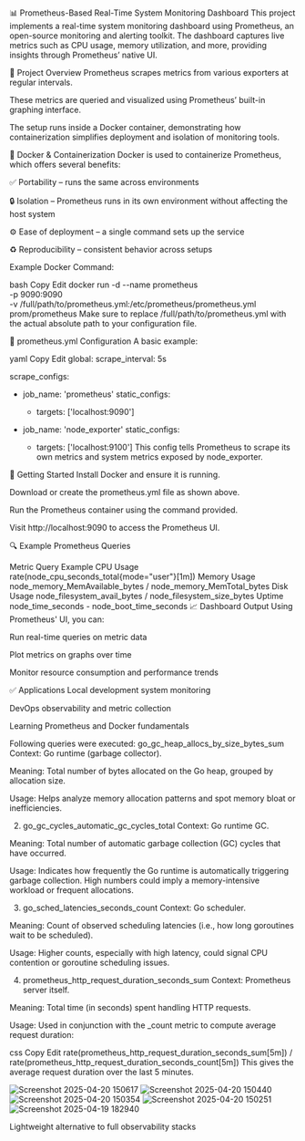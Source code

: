 📊 Prometheus-Based Real-Time System Monitoring Dashboard
This project implements a real-time system monitoring dashboard using Prometheus, an open-source monitoring and alerting toolkit. The dashboard captures live metrics such as CPU usage, memory utilization, and more, providing insights through Prometheus’ native UI.

🔧 Project Overview
Prometheus scrapes metrics from various exporters at regular intervals.

These metrics are queried and visualized using Prometheus’ built-in graphing interface.

The setup runs inside a Docker container, demonstrating how containerization simplifies deployment and isolation of monitoring tools.

🐳 Docker & Containerization
Docker is used to containerize Prometheus, which offers several benefits:

✅ Portability – runs the same across environments

🔒 Isolation – Prometheus runs in its own environment without affecting the host system

⚙️ Ease of deployment – a single command sets up the service

♻️ Reproducibility – consistent behavior across setups

Example Docker Command:

bash
Copy
Edit
docker run -d --name prometheus \
  -p 9090:9090 \
  -v /full/path/to/prometheus.yml:/etc/prometheus/prometheus.yml \
  prom/prometheus
Make sure to replace /full/path/to/prometheus.yml with the actual absolute path to your configuration file.

📁 prometheus.yml Configuration
A basic example:

yaml
Copy
Edit
global:
  scrape_interval: 5s

scrape_configs:
  - job_name: 'prometheus'
    static_configs:
      - targets: ['localhost:9090']

  - job_name: 'node_exporter'
    static_configs:
      - targets: ['localhost:9100']
This config tells Prometheus to scrape its own metrics and system metrics exposed by node_exporter.

🚀 Getting Started
Install Docker and ensure it is running.

Download or create the prometheus.yml file as shown above.

Run the Prometheus container using the command provided.

Visit http://localhost:9090 to access the Prometheus UI.

🔍 Example Prometheus Queries

Metric	Query Example
CPU Usage	rate(node_cpu_seconds_total{mode="user"}[1m])
Memory Usage	node_memory_MemAvailable_bytes / node_memory_MemTotal_bytes
Disk Usage	node_filesystem_avail_bytes / node_filesystem_size_bytes
Uptime	node_time_seconds - node_boot_time_seconds
📈 Dashboard Output
Using Prometheus' UI, you can:

Run real-time queries on metric data

Plot metrics on graphs over time

Monitor resource consumption and performance trends

✅ Applications
Local development system monitoring

DevOps observability and metric collection

Learning Prometheus and Docker fundamentals

Following queries were executed:
 go_gc_heap_allocs_by_size_bytes_sum
Context: Go runtime (garbage collector).

Meaning: Total number of bytes allocated on the Go heap, grouped by allocation size.

Usage: Helps analyze memory allocation patterns and spot memory bloat or inefficiencies.

2. go_gc_cycles_automatic_gc_cycles_total
Context: Go runtime GC.

Meaning: Total number of automatic garbage collection (GC) cycles that have occurred.

Usage: Indicates how frequently the Go runtime is automatically triggering garbage collection. High numbers could imply a memory-intensive workload or frequent allocations.

3. go_sched_latencies_seconds_count
Context: Go scheduler.

Meaning: Count of observed scheduling latencies (i.e., how long goroutines wait to be scheduled).

Usage: Higher counts, especially with high latency, could signal CPU contention or goroutine scheduling issues.

4. prometheus_http_request_duration_seconds_sum
Context: Prometheus server itself.

Meaning: Total time (in seconds) spent handling HTTP requests.

Usage: Used in conjunction with the _count metric to compute average request duration:

css
Copy
Edit
rate(prometheus_http_request_duration_seconds_sum[5m]) 
/ 
rate(prometheus_http_request_duration_seconds_count[5m])
This gives the average request duration over the last 5 minutes.




![Screenshot 2025-04-20 150617](https://github.com/user-attachments/assets/3ed92916-7114-4f19-b53b-56198aa57bff)
![Screenshot 2025-04-20 150440](https://github.com/user-attachments/assets/97b7dfff-469c-4189-a64d-11ecd5837c3a)
![Screenshot 2025-04-20 150354](https://github.com/user-attachments/assets/7868c87a-1aae-4563-a530-ad564d889895)
![Screenshot 2025-04-20 150251](https://github.com/user-attachments/assets/d65808e9-1e05-4f7f-ae77-94d729341dd5)
![Screenshot 2025-04-19 182940](https://github.com/user-attachments/assets/77435b99-cd4a-48c9-a77d-90a59dd60a44)



Lightweight alternative to full observability stacks

